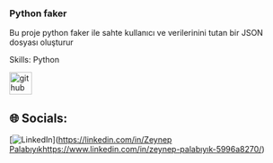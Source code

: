 
### Python faker

Bu proje python faker ile sahte kullanıcı ve verilerinini tutan bir JSON dosyası oluşturur

Skills: Python

 

[<img src='https://cdn.jsdelivr.net/npm/simple-icons@3.0.1/icons/github.svg' alt='github' height='40'>](https://github.com/zeynepplbyk)   


## 🌐 Socials:
[![LinkedIn](https://img.shields.io/badge/LinkedIn-%230077B5.svg?logo=linkedin&logoColor=white)]([https://linkedin.com/in/Zeynep Palabıyık](https://www.linkedin.com/in/zeynep-palabıyık-5996a8270/)https://www.linkedin.com/in/zeynep-palabıyık-5996a8270/) 
